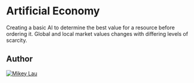 # Artificial Economy
Creating a basic AI to determine the best value for a resource before ordering it. Global and local market values changes with differing levels of scarcity.

## Author

[![Mikey Lau](https://res.cloudinary.com/dqzwrwyzn/image/upload/v1631438979/team/mikey_phbixs.png)](https://github.com/MikeyJL)
